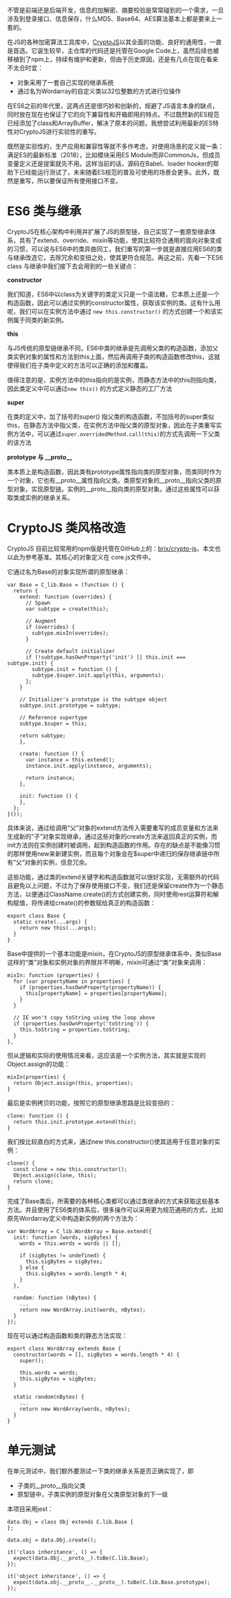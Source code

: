 不管是前端还是后端开发，信息的加解密、摘要校验是常常碰到的一个需求，一旦涉及到登录接口、信息保存，什么MD5、Base64、AES算法基本上都是要来上一套的。

在JS的各种加密算法工具库中，[CryptoJS](https://code.google.com/archive/p/crypto-js/)以其全面的功能、良好的通用性，一直是首选。它诞生较早，主仓库的代码还是托管在Google Code上，虽然后续也被移植到了npm上，持续有维护和更新，但由于历史原因，还是有几点在现在看来不太合时宜：

- 对象采用了一套自己实现的继承系统
- 通过名为Wordarray的自定义类以32位整数的方式进行位操作

在ES6之前的年代里，这两点还是很巧妙和创新的，规避了JS语言本身的缺点，同时放在现在也保证了它的向下兼容性和开箱即用的特点。不过既然新的ES规范已经添加了class和ArrayBuffer，解决了原本的问题，我想尝试利用最新的ES特性对CryptoJS进行实验性的重写。

既然是实验性的，生产应用和兼容性等就不多作考虑，对使用场景的定义就一条：满足ES的最新标准（2018），比如模块采用ES Module而非CommonJs，但成员变量定义还是提案就先不用。这样当前的话，源码在Babel、loader hooker的帮助下已经能运行测试了，未来随着ES规范的普及可使用的场景会更多。此外，既然是重写，所以要保证所有使用接口不变。

# ES6 类与继承

CryptoJS在核心架构中利用并扩展了JS的原型链，自己实现了一套原型继承体系，具有了extend、override、mixin等功能，使其比较符合通用的面向对象变成的习惯，可以说与ES6中的类异曲同工，我们重写的第一步就是直接应用ES6的类与继承改造它，去除冗余和变扭之处，使其更符合规范。再这之前，先看一下ES6 class 与继承中我们接下去会用到的一些关键点：

**constructor**

我们知道，ES6中以class为关键字的类定义只是一个语法糖，它本质上还是一个构造函数，因此可以通过实例的constructor属性，获取该实例的类。这有什么用呢，我们可以在实例方法中通过 `new this.constructor()` 的方式创建一个和该实例属于同类的新实例。

**this**

与JS传统的原型链继承不同，ES6中类的继承是先调用父类的构造函数，添加父类实例对象的属性和方法到this上面，然后再调用子类的构造函数修改this，这就使得我们在子类中定义的方法可以正确的添加和覆盖。

值得注意的是，实例方法中的this指向的是实例，而静态方法中的this则指向类，因此类定义中可以通过`new this()` 的方式定义静态的工厂方法

**super**

在类的定义中，加了括号的super() 指父类的构造函数，不加括号的super类似this，在静态方法中指父类，在实例方法中指父类的原型对象，因此在子类重写实例方法中，可以通过`super.overridedMethod.call(this)`的方式先调用一下父类的该方法

**prototype 与  \_\_proto\_\_**

类本质上是构造函数，因此类有prototype属性指向类的原型对象，而类同时作为一个对象，它也有\_\_proto\_\_属性指向父类。类原型对象的\_\_proto\_\_指向父类的原型对象，实现原型链。实例的\_\_proto\_\_指向类的原型对象。通过这些属性可以获取类或实例的继承关系。

# CryptoJS 类风格改造

CryptoJS 目前比较常用的npm版是托管在GitHub上的：[brix/crypto-js](https://github.com/brix/crypto-js)，本文也以此为参考基准。其核心的对象定义在 core.js文件中。

它通过名为Base的对象实现所谓的原型继承：

```
var Base = C_lib.Base = (function () {
  return {
    extend: function (overrides) {
      // Spawn
      var subtype = create(this);

      // Augment
      if (overrides) {
        subtype.mixIn(overrides);
      }

      // Create default initializer
      if (!subtype.hasOwnProperty('init') || this.init === subtype.init) {
        subtype.init = function () {
        subtype.$super.init.apply(this, arguments);
      };
    }

    // Initializer's prototype is the subtype object
    subtype.init.prototype = subtype;

    // Reference supertype
    subtype.$super = this;

    return subtype;
    },

    create: function () {
      var instance = this.extend();
      instance.init.apply(instance, arguments);

      return instance;
    },

    init: function () {
    },
  };
}());
```

具体来说，通过给调用“父”对象的extend方法传入需要重写的成员变量和方法来生成新的“子”对象实现继承，通过这些对象的create方法来返回真正的实例，而init方法则在实例创建时被调用，起到构造函数的作用。存在的缺点是不能像习惯的那样使用new来新建实例，而且每个对象会在$super中递归的保存继承链中所有”父“对象的实例，信息冗余。

这些功能，通过类的extend关键字和构造函数就可以很好实现，无需额外的代码且避免以上问题，不过为了保存使用接口不变，我们还是保留create作为一个静态方法，以便通过ClassName.create()的方式创建实例，同时使用rest运算符和解构赋值，将传递给create()的参数赋给真正的构造函数：

```
export class Base {
  static create(...args) {
    return new this(...args);
  }
}
```

Base中提供的一个基本功能是mixin，在CryptoJS的原型继承体系中，类似Base这样的“类”对象和实例对象的界限并不明晰，mixin可通过“类”对象来调用：

```
mixIn: function (properties) {
  for (var propertyName in properties) {
    if (properties.hasOwnProperty(propertyName)) {
      this[propertyName] = properties[propertyName];
    }
  }

  // IE won't copy toString using the loop above
  if (properties.hasOwnProperty('toString')) {
    this.toString = properties.toString;
  }
},
```

但从逻辑和实际的使用情况来看，这应该是一个实例方法，其实就是实现的Object.assign的功能：

```
mixIn(properties) {
  return Object.assign(this, properties);
}
```

最后是实例拷贝的功能，按照它的原型继承思路是比较变扭的：

```
clone: function () {
  return this.init.prototype.extend(this);
}
```

我们按比较直白的方式来，通过new this.constructor()使其适用于任意对象的实例：

```
clone() {
  const clone = new this.constructor();
  Object.assign(clone, this);
  return clone;
}
```

完成了Base类后，所需要的各种核心类都可以通过类继承的方式来获取这些基本方法。并且使用了ES6类的体系后，很多操作可以采用更为规范通用的方式，比如原先Wordarray定义中构造新实例的两个方法为：

```
var WordArray = C_lib.WordArray = Base.extend({        
  init: function (words, sigBytes) {
    words = this.words = words || [];

    if (sigBytes != undefined) {
      this.sigBytes = sigBytes;
    } else {
      this.sigBytes = words.length * 4;
    }
  },
  
  random: function (nBytes) {
    ...
    return new WordArray.init(words, nBytes);
  }
});
```

现在可以通过构造函数和类的静态方法实现：

```
export class WordArray extends Base {
  constructor(words = [], sigBytes = words.length * 4) {
    super();

    this.words = words;
    this.sigBytes = sigBytes;
  }

  static random(nBytes) {
    ...
    return new WordArray(words, nBytes);
  }
}
```

# 单元测试

在单元测试中，我们额外要测试一下类的继承关系是否正确实现了，即

- 子类的\_\_proto\_\_指向父类
- 原型链中，子类实例的原型对象在父类原型对象的下一级

本项目采用jest：

```
data.Obj = class Obj extends C.lib.Base {
};

data.obj = data.Obj.create();

it('class inheritance', () => {
  expect(data.Obj.__proto__).toBe(C.lib.Base);
});

it('object inheritance', () => {
  expect(data.obj.__proto__.__proto__).toBe(C.lib.Base.prototype);
});
```



